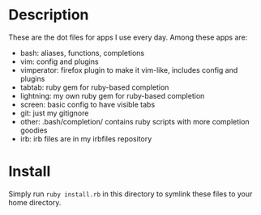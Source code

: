 Description
===========

  These are the dot files for apps I use every day.
Among these apps are:
  
* bash: aliases, functions, completions
* vim: config and plugins
* vimperator: firefox plugin to make it vim-like, includes config and plugins
* tabtab: ruby gem for ruby-based completion
* lightning: my own ruby gem for ruby-based completion
* screen: basic config to have visible tabs
* git: just my gitignore
* other: .bash/completion/ contains ruby scripts with more completion goodies
* irb: irb files are in my irbfiles repository

Install
=======

Simply run `ruby install.rb` in this directory to symlink these files to
your home directory.
